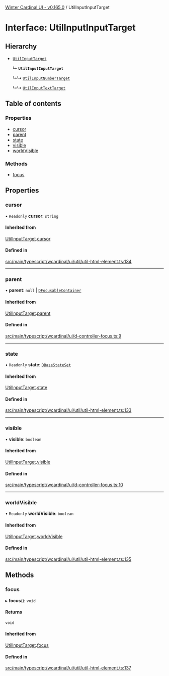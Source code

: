 [Winter Cardinal UI - v0.165.0](../index.md) / UtilInputInputTarget

# Interface: UtilInputInputTarget

## Hierarchy

- [`UtilInputTarget`](UtilInputTarget.md)

  ↳ **`UtilInputInputTarget`**

  ↳↳ [`UtilInputNumberTarget`](UtilInputNumberTarget.md)

  ↳↳ [`UtilInputTextTarget`](UtilInputTextTarget.md)

## Table of contents

### Properties

- [cursor](UtilInputInputTarget.md#cursor)
- [parent](UtilInputInputTarget.md#parent)
- [state](UtilInputInputTarget.md#state)
- [visible](UtilInputInputTarget.md#visible)
- [worldVisible](UtilInputInputTarget.md#worldvisible)

### Methods

- [focus](UtilInputInputTarget.md#focus)

## Properties

### cursor

• `Readonly` **cursor**: `string`

#### Inherited from

[UtilInputTarget](UtilInputTarget.md).[cursor](UtilInputTarget.md#cursor)

#### Defined in

[src/main/typescript/wcardinal/ui/util/util-html-element.ts:134](https://github.com/winter-cardinal/winter-cardinal-ui/blob/v0.165.0/src/main/typescript/wcardinal/ui/util/util-html-element.ts#L134)

___

### parent

• **parent**: ``null`` \| [`DFocusableContainer`](DFocusableContainer.md)

#### Inherited from

[UtilInputTarget](UtilInputTarget.md).[parent](UtilInputTarget.md#parent)

#### Defined in

[src/main/typescript/wcardinal/ui/d-controller-focus.ts:9](https://github.com/winter-cardinal/winter-cardinal-ui/blob/v0.165.0/src/main/typescript/wcardinal/ui/d-controller-focus.ts#L9)

___

### state

• `Readonly` **state**: [`DBaseStateSet`](DBaseStateSet.md)

#### Inherited from

[UtilInputTarget](UtilInputTarget.md).[state](UtilInputTarget.md#state)

#### Defined in

[src/main/typescript/wcardinal/ui/util/util-html-element.ts:133](https://github.com/winter-cardinal/winter-cardinal-ui/blob/v0.165.0/src/main/typescript/wcardinal/ui/util/util-html-element.ts#L133)

___

### visible

• **visible**: `boolean`

#### Inherited from

[UtilInputTarget](UtilInputTarget.md).[visible](UtilInputTarget.md#visible)

#### Defined in

[src/main/typescript/wcardinal/ui/d-controller-focus.ts:10](https://github.com/winter-cardinal/winter-cardinal-ui/blob/v0.165.0/src/main/typescript/wcardinal/ui/d-controller-focus.ts#L10)

___

### worldVisible

• `Readonly` **worldVisible**: `boolean`

#### Inherited from

[UtilInputTarget](UtilInputTarget.md).[worldVisible](UtilInputTarget.md#worldvisible)

#### Defined in

[src/main/typescript/wcardinal/ui/util/util-html-element.ts:135](https://github.com/winter-cardinal/winter-cardinal-ui/blob/v0.165.0/src/main/typescript/wcardinal/ui/util/util-html-element.ts#L135)

## Methods

### focus

▸ **focus**(): `void`

#### Returns

`void`

#### Inherited from

[UtilInputTarget](UtilInputTarget.md).[focus](UtilInputTarget.md#focus)

#### Defined in

[src/main/typescript/wcardinal/ui/util/util-html-element.ts:137](https://github.com/winter-cardinal/winter-cardinal-ui/blob/v0.165.0/src/main/typescript/wcardinal/ui/util/util-html-element.ts#L137)
